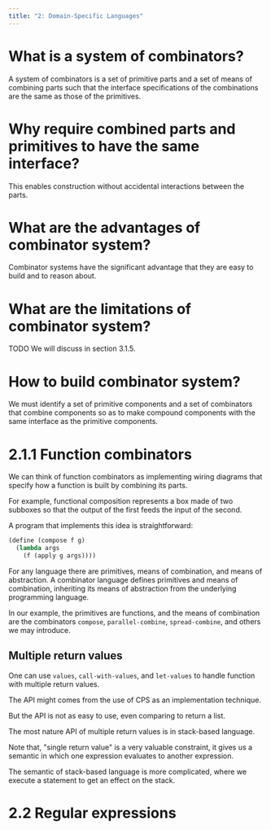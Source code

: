 ```yaml
---
title: "2: Domain-Specific Languages"
---
```


# What is a system of combinators?

A system of combinators is a set of primitive parts
and a set of means of combining parts such that
the interface specifications of the combinations
are the same as those of the primitives.

# Why require combined parts and primitives to have the same interface?

This enables construction without accidental interactions between the parts.

# What are the advantages of combinator system?

Combinator systems have the significant advantage that
they are easy to build and to reason about.

# What are the limitations of combinator system?

TODO We will discuss in section 3.1.5.

# How to build combinator system?

We must identify a set of primitive components
and a set of combinators that combine components
so as to make compound components
with the same interface as the primitive components.

# 2.1.1 Function combinators

We can think of function combinators as implementing wiring diagrams
that specify how a function is built by combining its parts.

For example, functional composition represents a box made of two subboxes
so that the output of the first feeds the input of the second.

A program that implements this idea is straightforward:

```scheme
(define (compose f g)
  (lambda args
    (f (apply g args))))
```

For any language there are primitives,
means of combination, and means of abstraction.
A combinator language defines primitives and means of combination,
inheriting its means of abstraction
from the underlying programming language.

In our example, the primitives are functions,
and the means of combination are the combinators `compose`,
`parallel-combine`, `spread-combine`, and others we may introduce.

## Multiple return values

One can use `values`, `call-with-values`, and `let-values`
to handle function with multiple return values.

The API might comes from the use of CPS as an implementation technique.

But the API is not as easy to use, even comparing to return a list.

The most nature API of multiple return values is in stack-based language.

Note that, "single return value" is a very valuable constraint,
it gives us a semantic in which one expression evaluates to another expression.

The semantic of stack-based language is more complicated,
where we execute a statement to get an effect on the stack.

# 2.2 Regular expressions
